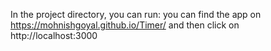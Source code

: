 In the project directory, you can run:
 you can find the app on https://mohnishgoyal.github.io/Timer/
 and then click on http://localhost:3000
